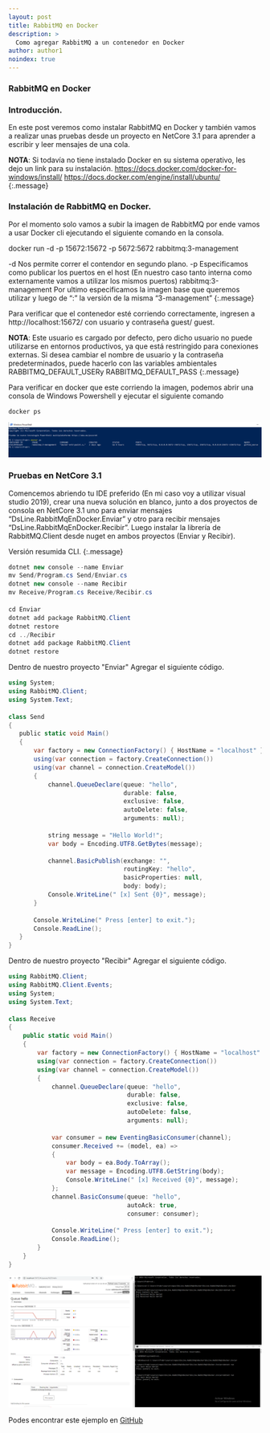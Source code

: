 ```yaml
---
layout: post
title: RabbitMQ en Docker
description: >
  Como agregar RabbitMQ a un contenedor en Docker 
author: author1
noindex: true
---
```


### RabbitMQ en Docker

### Introducción.

En este post veremos como instalar RabbitMQ en Docker y también vamos a realizar unas pruebas desde un proyecto en NetCore 3.1 para aprender a escribir y leer mensajes de una cola. 

**NOTA**:  Si todavía no tiene instalado Docker en su sistema operativo, les dejo un link para su instalación.
https://docs.docker.com/docker-for-windows/install/
https://docs.docker.com/engine/install/ubuntu/
{:.message}

### Instalación de RabbitMQ en Docker.

Por el momento solo vamos a subir la imagen de RabbitMQ por ende vamos a usar Docker cli ejecutando el siguiente comando en la consola.

 docker run -d -p 15672:15672 -p 5672:5672 rabbitmq:3-management

-d Nos permite correr el contendor en segundo plano.
-p Especificamos como publicar los puertos en el host (En nuestro caso tanto interna como externamente vamos a utilizar los mismos puertos)
rabbitmq:3-management  Por ultimo especificamos la imagen base que queremos utilizar y luego de “:” la versión de la misma “3-management”
{:.message}

Para verificar que el contenedor esté corriendo correctamente, ingresen a http://localhost:15672/ con usuario y contraseña guest/ guest. 

**NOTA**: Este usuario es cargado por defecto, pero dicho usuario no puede utilizarse en entornos productivos, ya que está restringido para conexiones externas.
Si desea cambiar el nombre de usuario y la contraseña predeterminados, puede hacerlo con las variables ambientales RABBITMQ_DEFAULT_USERy RABBITMQ_DEFAULT_PASS
{:.message}

Para verificar en docker que este corriendo la imagen, podemos abrir una consola de Windows Powershell  y ejecutar el siguiente comando
~~~csharp
docker ps
~~~
![Screenshot](/assets/img/RabbitMQEnDockerWPS.png)


### Pruebas en NetCore 3.1
Comencemos abriendo tu IDE preferido (En mi caso voy a utilizar visual studio 2019), crear una nueva solución en blanco, junto a dos proyectos de consola en NetCore 3.1 uno para enviar mensajes “DsLine.RabbitMqEnDocker.Enviar” y otro para recibir mensajes “DsLine.RabbitMqEnDocker.Recibir”.
Luego instalar la librería de RabbitMQ.Client  desde nuget en ambos proyectos (Enviar y Recibir).

Versión resumida CLI.
{:.message}

~~~csharp
dotnet new console --name Enviar
mv Send/Program.cs Send/Enviar.cs
dotnet new console --name Recibir
mv Receive/Program.cs Receive/Recibir.cs

cd Enviar
dotnet add package RabbitMQ.Client
dotnet restore
cd ../Recibir
dotnet add package RabbitMQ.Client
dotnet restore
~~~

Dentro de nuestro proyecto "Enviar"
Agregar el siguiente código.

~~~csharp
using System;
using RabbitMQ.Client;
using System.Text;

class ​Send
{
   ​public static void Main()
   ​{
       ​var factory = new ConnectionFactory() { HostName = "localhost" };
       ​using(var connection = factory.CreateConnection())
       ​using(var channel = connection.CreateModel())
       ​{
           ​channel.QueueDeclare(queue: "hello",
                                ​durable: false,
                                ​exclusive: false,
                                ​autoDelete: false,
                                ​arguments: null);

           ​string message = "Hello World!";
           ​var body = Encoding.UTF8.GetBytes(message);

           ​channel.BasicPublish(exchange: "",
                                ​routingKey: "hello",
                                ​basicProperties: null,
                                ​body: body);
           ​Console.WriteLine(" [x] Sent {0}", message);
       ​}

       ​Console.WriteLine(" Press [enter] to exit.");
       ​Console.ReadLine();
   ​}
}
~~~


Dentro de nuestro proyecto "Recibir"
Agregar el siguiente código.

~~~csharp
using RabbitMQ.Client;
using RabbitMQ.Client.Events;
using System;
using System.Text;

class Receive
{
    public static void Main()
    {
        var factory = new ConnectionFactory() { HostName = "localhost" };
        using(var connection = factory.CreateConnection())
        using(var channel = connection.CreateModel())
        {
            channel.QueueDeclare(queue: "hello",
                                 durable: false,
                                 exclusive: false,
                                 autoDelete: false,
                                 arguments: null);

            var consumer = new EventingBasicConsumer(channel);
            consumer.Received += (model, ea) =>
            {
                var body = ea.Body.ToArray();
                var message = Encoding.UTF8.GetString(body);
                Console.WriteLine(" [x] Received {0}", message);
            };
            channel.BasicConsume(queue: "hello",
                                 autoAck: true,
                                 consumer: consumer);

            Console.WriteLine(" Press [enter] to exit.");
            Console.ReadLine();
        }
    }
}
~~~

![Screenshot](/assets/img/RabbitMQEnDockerPruebas.png)

Podes encontrar este ejemplo en  [GitHub](https://github.com/DsLine/DsLine.RabbitMqEnDocker)